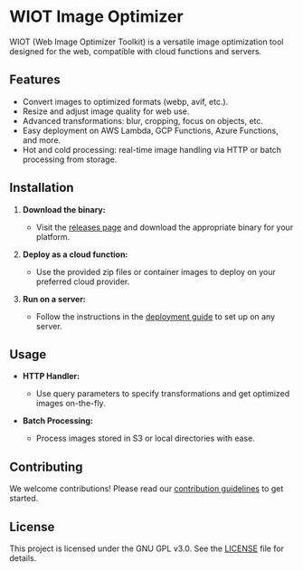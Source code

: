 # WIOT Image Optimizer

WIOT (Web Image Optimizer Toolkit) is a versatile image optimization tool designed for the web, compatible with cloud functions and servers.

## Features

- Convert images to optimized formats (webp, avif, etc.).
- Resize and adjust image quality for web use.
- Advanced transformations: blur, cropping, focus on objects, etc.
- Easy deployment on AWS Lambda, GCP Functions, Azure Functions, and more.
- Hot and cold processing: real-time image handling via HTTP or batch processing from storage.

## Installation

1. **Download the binary:**
   - Visit the [releases page](link-to-releases) and download the appropriate binary for your platform.

2. **Deploy as a cloud function:**
   - Use the provided zip files or container images to deploy on your preferred cloud provider.

3. **Run on a server:**
   - Follow the instructions in the [deployment guide](link-to-deployment-guide) to set up on any server.

## Usage

- **HTTP Handler:**
  - Use query parameters to specify transformations and get optimized images on-the-fly.

- **Batch Processing:**
  - Process images stored in S3 or local directories with ease.

## Contributing

We welcome contributions! Please read our [contribution guidelines](link-to-contribution-guidelines) to get started.

## License

This project is licensed under the GNU GPL v3.0. See the [LICENSE](LICENSE) file for details.
